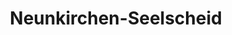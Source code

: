 ---
title: Neunkirchen-Seelscheid
url: /neunkirchen-seelscheid/
latitude: 50.828
longitude: 7.326
---